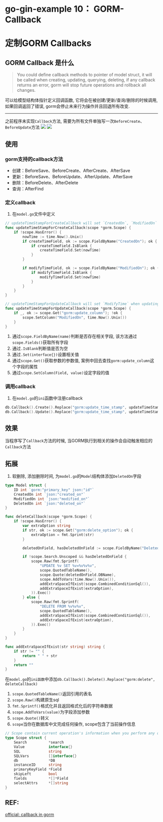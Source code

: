 # go-gin-example 10： GORM-Callback

# 定制GORM Callbacks

## GORM Callback 是什么
> You could define callback methods to pointer of model struct, it will be called when creating, updating, querying, deleting, if any callback returns an error, gorm will stop future operations and rollback all changes.

可以给模型结构体指针定义回调函数, 它将会在被创建/更新/查询/删除的时候调用, 如果回调返回了错误, gorm会停止未来行为操作并且回退所有改变. 

---
之前程序未实现`Callback`方法, 需要为所有文件单独写一次`BeforeCreate`、`BeforeUpdate`方法
![](http://q1hfuy9re.bkt.clouddn.com/20191206003247.png)
![](http://q1hfuy9re.bkt.clouddn.com/20191206003400.png)

## 使用
### gorm支持的callback方法
+ 创建：BeforeSave、BeforeCreate、AfterCreate、AfterSave
+ 更新：BeforeSave、BeforeUpdate、AfterUpdate、AfterSave
+ 删除：BeforeDelete、AfterDelete
+ 查询：AfterFind

### 定义callback
1. 在`model.go`文件中定义
```go
// updateTimeStampForCreateCallback will set `CreatedOn`, `ModifiedOn` when creating
func updateTimeStampForCreateCallback(scope *gorm.Scope) {
    if !scope.HasError() {
        nowTime := time.Now().Unix()
        if createTimeField, ok := scope.FieldByName("CreatedOn"); ok {
            if createTimeField.IsBlank {
                createTimeField.Set(nowTime)
            }
        }

        if modifyTimeField, ok := scope.FieldByName("ModifiedOn"); ok {
            if modifyTimeField.IsBlank {
                modifyTimeField.Set(nowTime)
            }
        }
    }
}

// updateTimeStampForUpdateCallback will set `ModifyTime` when updating
func updateTimeStampForUpdateCallback(scope *gorm.Scope) {
    if _, ok := scope.Get("gorm:update_column"); !ok {
        scope.SetColumn("ModifiedOn", time.Now().Unix())
    }
}
```
1. 通过`scope.FieldByName(name)`判断是否存在相关字段, 该方法通过`scope.Fields()`获取所有字段
2. 通过`.IsBlank`判断值是否为空
3. 通过`.Set(interface{})`设置相关值
4. 通过`scope.Get()`获取参数的参数值, 案例中回去查找`gorm:update_column`这个字段的属性
5. 通过`scope.SetColumn(Field, value)`设定字段的值

### 调用callback
1. 在`model.go`的`ini`函数中注册callback
```go
db.Callback().Create().Replace("gorm:update_time_stamp", updateTimeStampForCreateCallback)
db.Callback().Update().Replace("gorm:update_time_stamp", updateTimeStampForUpdateCallback)
```
## 效果
当程序写了`Callback`方法的时候, 当GORM执行到相关的操作会自动触发相应的`Callback`方法

## 拓展
1. 软删除, 添加删除时间, 为`model.go`的`Model`结构体添加`DeletedOn`字段
```go
type Model struct {
    ID int `gorm:"primary_key" json:"id"`
    CreatedOn int `json:"created_on"`
    ModifiedOn int `json:"modified_on"`
    DeletedOn int `json:"deleted_on"`
}
```

```go
func deleteCallback(scope *gorm.Scope) {
    if !scope.HasError() {
        var extraOption string
        if str, ok := scope.Get("gorm:delete_option"); ok {
            extraOption = fmt.Sprint(str)
        }

        deletedOnField, hasDeletedOnField := scope.FieldByName("DeletedOn")

        if !scope.Search.Unscoped && hasDeletedOnField {
            scope.Raw(fmt.Sprintf(
                "UPDATE %v SET %v=%v%v%v",
                scope.QuotedTableName(),
                scope.Quote(deletedOnField.DBName),
                scope.AddToVars(time.Now().Unix()),
                addExtraSpaceIfExist(scope.CombinedConditionSql()),
                addExtraSpaceIfExist(extraOption),
            )).Exec()
        } else {
            scope.Raw(fmt.Sprintf(
                "DELETE FROM %v%v%v",
                scope.QuotedTableName(),
                addExtraSpaceIfExist(scope.CombinedConditionSql()),
                addExtraSpaceIfExist(extraOption),
            )).Exec()
        }
    }
}

func addExtraSpaceIfExist(str string) string {
    if str != "" {
        return " " + str
    }
    return ""
}
```
在`model.go`的`ini函数`中添加`db.Callback().Delete().Replace("gorm:delete", deleteCallback)`
1. `scope.QuotedTableName()`返回引用的表名
2. `scope.Raw()`构建原生sql
3. `fmt.Sprintf()`格式化并且返回格式化后的字符串数据
4. `scope.AddToVars(value)`为字段添加参数
5. `scope.Quote()`转义
6. `scope`当你在数据库中文完成任何操作, scope包含了当前操作信息
```go
// Scope contain current operation's information when you perform any operation on the database
type Scope struct {
	Search          *search
	Value           interface{}
	SQL             string
	SQLVars         []interface{}
	db              *DB
	instanceID      string
	primaryKeyField *Field
	skipLeft        bool
	fields          *[]*Field
	selectAttrs     *[]string
}
```

## REF:
[official: callback in gorm](http://gorm.book.jasperxu.com/callbacks.html)